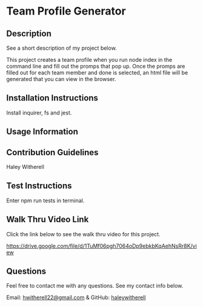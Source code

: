 # Team Profile Generator

## Description

See a short description of my project below.

This project creates a team profile when you run node index in the command line and fill out the promps that pop up. Once the promps are filled out for each team member and done is selected, an html file will be generated that you can view in the browser. 

## Installation Instructions

Install inquirer, fs and jest.

## Usage Information


## Contribution Guidelines

Haley Witherell

## Test Instructions

Enter npm run tests in terminal. 

## Walk Thru Video Link

Click the link below to see the walk thru video for this project.

https://drive.google.com/file/d/1TuMf06pgh7064oDp9ebkbKqAehNsRr8K/view

## Questions

Feel free to contact me with any questions. See my contact info below.

Email: hwitherell22@gmail.com & GitHub: [haleywitherell](https://github.com/haleywitherell)